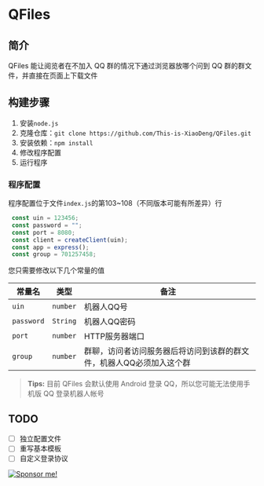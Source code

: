 # QFiles

## 简介

QFiles 能让阅览者在不加入 QQ 群的情况下通过浏览器放哪个问到 QQ 群的群文件，并直接在页面上下载文件

## 构建步骤

1. 安装`node.js`
2. 克隆仓库：`git clone https://github.com/This-is-XiaoDeng/QFiles.git`
3. 安装依赖：`npm install`
4. 修改程序配置
5. 运行程序

### 程序配置

程序配置位于文件`index.js`的第103~108（不同版本可能有所差异）行

```javascript
 const uin = 123456;
 const password = "";
 const port = 8080;
 const client = createClient(uin);
 const app = express();
 const group = 701257458;
```

您只需要修改以下几个常量的值

| 常量名     | 类型        | 备注               |
|-----------|------------|-------------------|
| `uin`   	| `number`   | 机器人QQ号          |
| `password`| `String`   | 机器人QQ密码        |
| `port`    | `number`   | HTTP服务器端口      |
| `group`   | `number`   | 群聊，访问者访问服务器后将访问到该群的群文件，机器人QQ必须加入这个群 |

> __Tips:__ 目前 QFiles 会默认使用 Android 登录 QQ，所以您可能无法使用手机版 QQ 登录机器人帐号

## TODO

- [ ] 独立配置文件
- [ ] 重写基本模板
- [ ] 自定义登录协议

<a href="https://pay.thisisxd.top/"><img src="https://img.shields.io/badge/Sponsor%20me!-green?logo=wechat&amp;logoColor=white&amp;style=flat" alt="Sponsor me!"></a>

